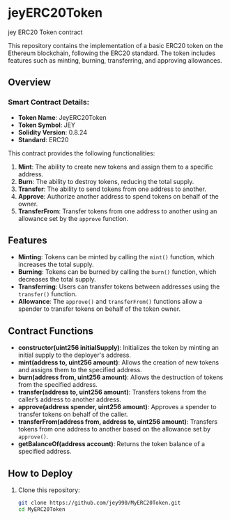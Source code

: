 # jeyERC20Token
jey ERC20 Token contract

This repository contains the implementation of a basic ERC20 token on the Ethereum blockchain, following the ERC20 standard. The token includes features such as minting, burning, transferring, and approving allowances.

## Overview

### Smart Contract Details:
- **Token Name**: JeyERC20Token
- **Token Symbol**: JEY
- **Solidity Version**: 0.8.24
- **Standard**: ERC20

This contract provides the following functionalities:
1. **Mint**: The ability to create new tokens and assign them to a specific address.
2. **Burn**: The ability to destroy tokens, reducing the total supply.
3. **Transfer**: The ability to send tokens from one address to another.
4. **Approve**: Authorize another address to spend tokens on behalf of the owner.
5. **TransferFrom**: Transfer tokens from one address to another using an allowance set by the `approve` function.

## Features

- **Minting**: Tokens can be minted by calling the `mint()` function, which increases the total supply.
- **Burning**: Tokens can be burned by calling the `burn()` function, which decreases the total supply.
- **Transferring**: Users can transfer tokens between addresses using the `transfer()` function.
- **Allowance**: The `approve()` and `transferFrom()` functions allow a spender to transfer tokens on behalf of the token owner.

## Contract Functions

- **constructor(uint256 initialSupply)**: Initializes the token by minting an initial supply to the deployer's address.
- **mint(address to, uint256 amount)**: Allows the creation of new tokens and assigns them to the specified address.
- **burn(address from, uint256 amount)**: Allows the destruction of tokens from the specified address.
- **transfer(address to, uint256 amount)**: Transfers tokens from the caller’s address to another address.
- **approve(address spender, uint256 amount)**: Approves a spender to transfer tokens on behalf of the caller.
- **transferFrom(address from, address to, uint256 amount)**: Transfers tokens from one address to another based on the allowance set by `approve()`.
- **getBalanceOf(address account)**: Returns the token balance of a specified address.

## How to Deploy

1. Clone this repository:
   ```bash
   git clone https://github.com/jey990/MyERC20Token.git
   cd MyERC20Token
